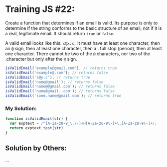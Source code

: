 # Training JS #22:

Create a function that determines if an email is valid. Its purpose is only to determine if the string conforms to the basic structure of an email, not if it is a real, legitimate email. It should return `true` or `false`.

A valid email looks like this: `x@x.x.` It must have at least one character, then an `@` sign, then at least one character, then a . full stop (period), then at least one character. There cannot be two of the `@` characters, nor two of the .character but only after the `@` sign.

```js
isValidEmail('example@gmail.com'); // returns true
isValidEmail('example@.com'); // returns false
isValidEmail('s@y.c'); // returns true
isValidEmail('name@gmail'); // returns false
isValidEmail('name@@gmail.com'); // returns false
isValidEmail('name@gmail..com'); // returns false
isValidEmail('some.name@gmail.com'); // returns true
```

### My Solution:
```js
function isValidEmail(str) {
  var exptext = /^[A-Za-z0-9_\.\-]+@[A-Za-z0-9\-]+\.[A-Za-z0-9\-]+/;
  return exptext.test(str)
}
```

## Solution by Others:
...
